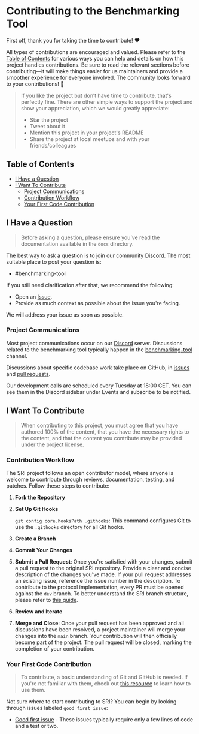 <!-- omit in toc -->
# Contributing to the Benchmarking Tool

First off, thank you for taking the time to contribute! ❤️

All types of contributions are encouraged and valued. Please refer to the [Table of Contents](#table-of-contents) for various ways you can help and details on how this project handles contributions. Be sure to read the relevant sections before contributing—it will make things easier for us maintainers and provide a smoother experience for everyone involved. The community looks forward to your contributions! 🎉

> If you like the project but don’t have time to contribute, that's perfectly fine. There are other simple ways to support the project and show your appreciation, which we would greatly appreciate:
> - Star the project
> - Tweet about it
> - Mention this project in your project's README
> - Share the project at local meetups and with your friends/colleagues

<!-- omit in toc -->
## Table of Contents

- [I Have a Question](#i-have-a-question)
- [I Want To Contribute](#i-want-to-contribute)
  - [Project Communications](#project-communications)
  - [Contribution Workflow](#contribution-workflow)
  - [Your First Code Contribution](#your-first-code-contribution)
  

## I Have a Question

> Before asking a question, please ensure you’ve read the documentation available in the `docs` directory.

The best way to ask a question is to join our community [Discord](https://discord.com/invite/fsEW23wFYs). The most suitable place to post your question is:
- #benchmarking-tool

If you still need clarification after that, we recommend the following:

- Open an [Issue](https://github.com/stratum-mining/benchmarking-tool/issues).
- Provide as much context as possible about the issue you're facing.

We will address your issue as soon as possible.

### Project Communications

Most project communications occur on our [Discord](https://discord.gg/fsEW23wFYs) server. Discussions related to the benchmarking tool typically happen in the [benchmarking-tool](https://discord.gg/Kv6uucUq) channel.

Discussions about specific codebase work take place on GitHub, in [issues](https://github.com/stratum-mining/benchmarking-tool/issues) and [pull requests](https://github.com/stratum-mining/benchmarking-tool/pulls).

Our development calls are scheduled every Tuesday at 18:00 CET. You can see them in the Discord sidebar under Events and subscribe to be notified.

## I Want To Contribute

> When contributing to this project, you must agree that you have authored 100% of the content, that you have the necessary rights to the content, and that the content you contribute may be provided under the project license.

### Contribution Workflow

The SRI project follows an open contributor model, where anyone is welcome to contribute through reviews, documentation, testing, and patches. Follow these steps to contribute:

1. **Fork the Repository**

2. **Set Up Git Hooks**

    `git config core.hooksPath .githooks`: This command configures Git to use the `.githooks` directory for all Git hooks.

3. **Create a Branch**

4. **Commit Your Changes**

5. **Submit a Pull Request**: Once you're satisfied with your changes, submit a pull request to the original SRI repository. Provide a clear and concise description of the changes you've made. If your pull request addresses an existing issue, reference the issue number in the description. To contribute to the protocol implementation, every PR must be opened against the `dev` branch. To better understand the SRI branch structure, please refer to [this guide](https://github.com/stratum-mining/stratum/blob/main/RELEASE.md#principal-branches).

6. **Review and Iterate**

7. **Merge and Close**: Once your pull request has been approved and all discussions have been resolved, a project maintainer will merge your changes into the `main` branch. Your contribution will then officially become part of the project. The pull request will be closed, marking the completion of your contribution.

### Your First Code Contribution

> To contribute, a basic understanding of Git and GitHub is needed. If you're not familiar with them, check out [this resource](https://docs.github.com/en/get-started/start-your-journey/git-and-github-learning-resources) to learn how to use them.

Not sure where to start contributing to SRI? You can begin by looking through issues labeled `good first issue`:

* [Good first issue](https://github.com/stratum-mining/benchmarking-tool/issues?q=is%3Aissue+is%3Aopen+label%3A%22good+first+issue%22) - These issues typically require only a few lines of code and a test or two.
